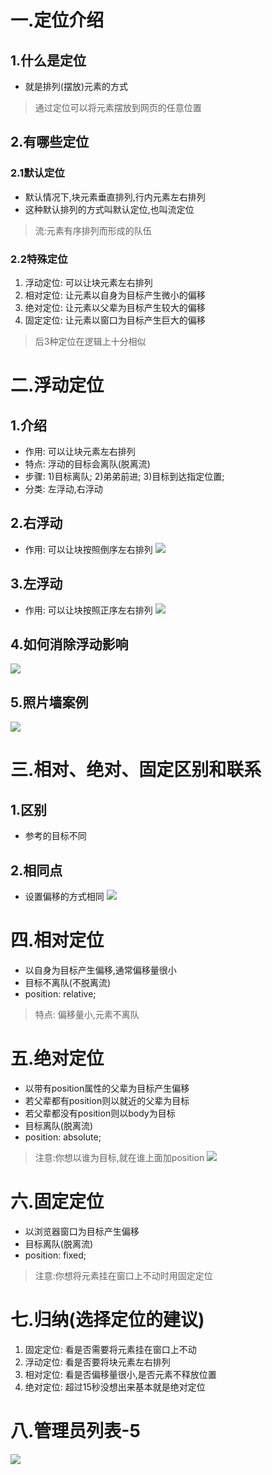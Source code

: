 # 一.定位介绍
## 1.什么是定位
- 就是排列(摆放)元素的方式
> 通过定位可以将元素摆放到网页的任意位置

## 2.有哪些定位
### 2.1默认定位
- 默认情况下,块元素垂直排列,行内元素左右排列
- 这种默认排列的方式叫默认定位,也叫流定位
> 流:元素有序排列而形成的队伍

### 2.2特殊定位
1. 浮动定位: 可以让块元素左右排列
2. 相对定位: 让元素以自身为目标产生微小的偏移
3. 绝对定位: 让元素以父辈为目标产生较大的偏移
4. 固定定位: 让元素以窗口为目标产生巨大的偏移
> 后3种定位在逻辑上十分相似

# 二.浮动定位
## 1.介绍
- 作用: 可以让块元素左右排列
- 特点: 浮动的目标会离队(脱离流)
- 步骤: 1)目标离队; 2)弟弟前进; 3)目标到达指定位置;
- 分类: 左浮动,右浮动

## 2.右浮动
- 作用: 可以让块按照倒序左右排列
![](1.png)

## 3.左浮动
- 作用: 可以让块按照正序左右排列
![](2.png)

## 4.如何消除浮动影响
![](3.png)

## 5.照片墙案例
![](4.png)

# 三.相对、绝对、固定区别和联系
## 1.区别
- 参考的目标不同

## 2.相同点
- 设置偏移的方式相同
![](5.png)

# 四.相对定位
- 以自身为目标产生偏移,通常偏移量很小
- 目标不离队(不脱离流)
- position: relative;
> 特点: 偏移量小,元素不离队

# 五.绝对定位
- 以带有position属性的父辈为目标产生偏移
- 若父辈都有position则以就近的父辈为目标
- 若父辈都没有position则以body为目标
- 目标离队(脱离流)
- position: absolute;
> 注意:你想以谁为目标,就在谁上面加position
![](6.png)

# 六.固定定位
- 以浏览器窗口为目标产生偏移
- 目标离队(脱离流)
- position: fixed;
> 注意:你想将元素挂在窗口上不动时用固定定位

# 七.归纳(选择定位的建议)
1. 固定定位: 看是否需要将元素挂在窗口上不动
2. 浮动定位: 看是否要将块元素左右排列
3. 相对定位: 看是否偏移量很小,是否元素不释放位置
4. 绝对定位: 超过15秒没想出来基本就是绝对定位

# 八.管理员列表-5
![](7.png)